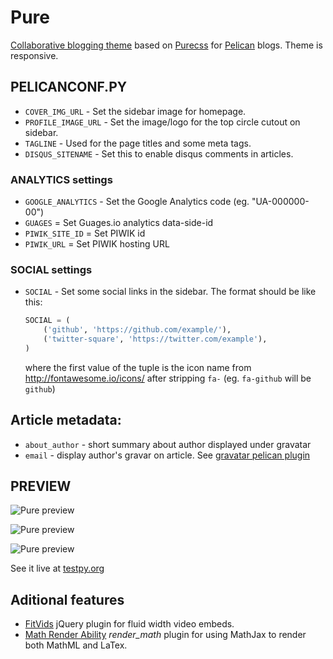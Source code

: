 Pure
====

[Collaborative blogging theme](http://purepelican.com) based on [Purecss](http:purecss.io) for [Pelican](http://docs.getpelican.com/) blogs.
Theme is responsive.

## PELICANCONF.PY

* `COVER_IMG_URL` - Set the sidebar image for homepage.
* `PROFILE_IMAGE_URL` - Set the image/logo for the top circle cutout on sidebar.
* `TAGLINE` - Used for the page titles and some meta tags.
* `DISQUS_SITENAME` - Set this to enable disqus comments in articles.

### ANALYTICS settings

* `GOOGLE_ANALYTICS` - Set the Google Analytics code (eg. "UA-000000-00")
* `GUAGES` = Set Guages.io analytics data-side-id
* `PIWIK_SITE_ID` = Set PIWIK id
* `PIWIK_URL` = Set PIWIK hosting URL

### SOCIAL settings

* `SOCIAL` - Set some social links in the sidebar. The format should be like this:

    ```python
    SOCIAL = (
        ('github', 'https://github.com/example/'),
        ('twitter-square', 'https://twitter.com/example'),
    )
    ```
    where the first value of the tuple is the icon name from http://fontawesome.io/icons/ after stripping `fa-` (eg. `fa-github` will be `github`)


## Article metadata:
* `about_author` - short summary about author displayed under gravatar
* `email` - display author's gravar on article. See [gravatar pelican plugin](https://github.com/getpelican/pelican-plugins/tree/master/gravatar)

## PREVIEW

![Pure preview](http://i.imgur.com/lqCJVrF.png)

![Pure preview](http://i.imgur.com/eCUsyGk.png)

![Pure preview](http://i.imgur.com/RkYxMIl.png)

See it live at [testpy.org](http://testpy.org/)

## Aditional features
* [FitVids](https://github.com/davatron5000/FitVids.js) jQuery plugin for fluid width video embeds.
* [Math Render Ability](https://github.com/getpelican/pelican-plugins/tree/master/render_math) *render_math* plugin for using MathJax to render both MathML and LaTex.
